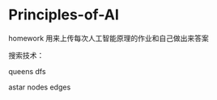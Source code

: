 # Principles-of-AI
homework
用来上传每次人工智能原理的作业和自己做出来答案


搜索技术：

  queens   dfs
     
  astar  nodes  edges
